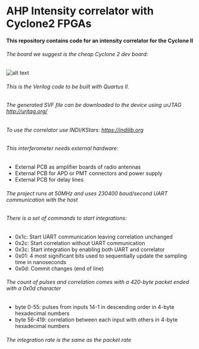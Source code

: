 # AHP Intensity correlator with Cyclone2 FPGAs

#### This repository contains code for an intensity correlator for the Cyclone II
###### The board we suggest is the cheap Cyclone 2 dev board:

![alt text](https://github.com/iliaplatone/correlator/raw/master/pictures/devboard.jpg "Devboard")

###### This is the Verilog code to be built with Quartus II.
###### The generated SVF file can be downloaded to the device using urJTAG http://urjtag.org/
###### To use the correlator use INDI/KStars: https://indilib.org

###### This interferometer needs external hardware:
+ External PCB as amplifier boards of radio antennas
+ External PCB for APD or PMT connectors and power supply
+ External PCB for delay lines

###### The project runs at 50MHz and uses 230400 baud/second UART communication with the host
###### There is a set of commands to start integrations:
+ 0x1c: Start UART communication leaving correlation unchanged
+ 0x2c: Start correlation without UART communication
+ 0x3c: Start integration by enabling both UART and correlator
+ 0x01: 4 most significant bits used to sequentially update the sampling time in nanoseconds
+ 0x0d: Commit changes (end of line)

###### The count of pulses and correlation comes with a 420-byte packet ended with a 0x0d character
+ byte 0-55: pulses from inputs 14-1 in descending order in 4-byte hexadecimal numbers
+ byte 56-419: correlation between each input with others in 4-byte hexadecimal numbers

###### The integration rate is the same as the packet rate


